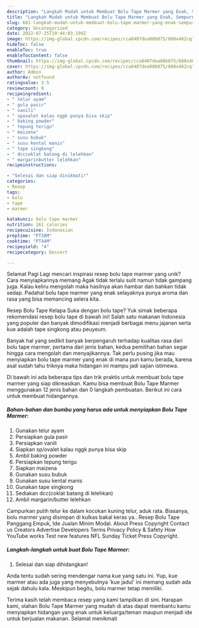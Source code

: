 ```yaml
---
description: "Langkah Mudah untuk Membuat Bolu Tape Marmer yang Enak, Sempurna"
title: "Langkah Mudah untuk Membuat Bolu Tape Marmer yang Enak, Sempurna"
slug: 661-langkah-mudah-untuk-membuat-bolu-tape-marmer-yang-enak-sempurna
category: Uncategorized
date: 2022-07-25T19:44:03.199Z
image: https://img-global.cpcdn.com/recipes/cca8407dea08b075/680x482cq70/bolu-tape-marmer-foto-resep-utama.jpg
hideToc: false
enableToc: true
enableTocContent: false
thumbnail: https://img-global.cpcdn.com/recipes/cca8407dea08b075/680x482cq70/bolu-tape-marmer-foto-resep-utama.jpg
cover: https://img-global.cpcdn.com/recipes/cca8407dea08b075/680x482cq70/bolu-tape-marmer-foto-resep-utama.jpg
author: Admin
authorAv: notfound
ratingvalue: 3.5
reviewcount: 9
recipeingredient:
- " telur ayam"
- " gula pasir"
- " vanili"
- " spovalet kalau nggk punya bisa skip"
- " baking powder"
- " tepung terigu"
- " maizena"
- " susu bubuk"
- " susu kental manis"
- " tape singkong"
- " dcccoklat batang di lelehkan"
- " margarinbutter lelehkan"
recipeinstructions:

- "Selesai dan siap dinikmati!"
categories:
- Resep
tags:
- bolu
- tape
- marmer

katakunci: bolu tape marmer 
nutrition: 161 calories
recipecuisine: Indonesian
preptime: "PT38M"
cooktime: "PT44M"
recipeyield: "4"
recipecategory: Dessert

---
```



Selamat Pagi Lagi mencari inspirasi resep bolu tape marmer yang unik? Cara menyiapkannya memang Agak tidak terlalu sulit namun tidak gampang juga. Kalau keliru mengolah maka hasilnya akan hambar dan bahkan tidak sedap. Padahal bolu tape marmer yang enak selayaknya punya aroma dan rasa yang bisa memancing selera kita.


Resep Bolu Tape Kelapa Suka dengan bolu tape? Yuk simak beberapa rekomendasi resep bolu tape di bawah ini! Salah satu makanan Indonesia yang populer dan banyak dimodifikasi menjadi berbagai menu jajanan serta kue adalah tape singkong atau peuyeum.

Banyak hal yang sedikit banyak berpengaruh terhadap kualitas rasa dari bolu tape marmer, pertama dari jenis bahan, kedua pemilihan bahan segar hingga cara mengolah dan menyajikannya. Tak perlu pusing jika mau menyiapkan bolu tape marmer yang enak di mana pun kamu berada, karena asal sudah tahu triknya maka hidangan ini mampu jadi sajian istimewa.


Di bawah ini ada beberapa tips dan trik praktis untuk membuat bolu tape marmer yang siap dikreasikan. Kamu bisa membuat Bolu Tape Marmer menggunakan 12 jenis bahan dan 0 langkah pembuatan. Berikut ini cara untuk membuat hidangannya.

<!--inarticleads1-->

##### Bahan-bahan dan bumbu yang harus ada untuk menyiapkan Bolu Tape Marmer:

1. Gunakan  telur ayam
1. Persiapkan  gula pasir
1. Persiapkan  vanili
1. Siapkan  sp/ovalet kalau nggk punya bisa skip
1. Ambil  baking powder
1. Persiapkan  tepung terigu
1. Siapkan  maizena
1. Gunakan  susu bubuk
1. Gunakan  susu kental manis
1. Gunakan  tape singkong
1. Sediakan  dcc(coklat batang di lelehkan)
1. Ambil  margarin/butter lelehkan


Campurkan putih telur ke dalam kocokan kuning telur, aduk rata. Biasanya, bolu marmer yang disimpan di kulkas bakal keras ya.. Resep Bolu Tape Panggang Empuk, Ide Jualan Minim Modal. About Press Copyright Contact us Creators Advertise Developers Terms Privacy Policy &amp; Safety How YouTube works Test new features NFL Sunday Ticket Press Copyright. 

<!--inarticleads2-->

##### Langkah-langkah untuk buat Bolu Tape Marmer:


1. Selesai dan siap dihidangkan!

Anda tentu sudah sering mendengar nama kue yang satu ini. Yup, kue marmer atau ada juga yang menyebutnya &#39;kue jadul&#39; ini memang sudah ada sejak dahulu kala. Meskipun begitu, bolu marmer tetap memiliki. 

Terima kasih telah membaca resep yang kami tampilkan di sini. Harapan kami, olahan Bolu Tape Marmer yang mudah di atas dapat membantu kamu menyiapkan hidangan yang enak untuk keluarga/teman maupun menjadi ide untuk berjualan makanan. Selamat menikmati
